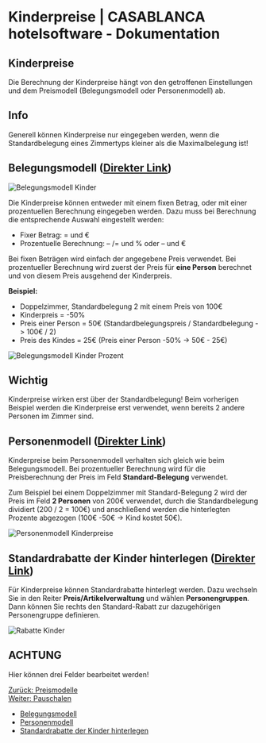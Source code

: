 # Kinderpreise | CASABLANCA hotelsoftware - Dokumentation

## Kinderpreise

Die Berechnung der Kinderpreise hängt von den getroffenen Einstellungen und dem Preismodell (Belegungsmodell oder Personenmodell) ab.

## Info

Generell können Kinderpreise nur eingegeben werden, wenn die Standardbelegung eines Zimmertyps kleiner als die Maximalbelegung ist!

## Belegungsmodell ([Direkter Link](https://docs.casablanca.at/desktop/raten/rates/kids/#belegungsmodell))

![Belegungsmodell Kinder](https://docs.casablanca.at/assets/images/belegungsmodell_kinder-ed2479b01a1fdbb15900af87955df372.png "Belegungsmodell Kinder")

Die Kinderpreise können entweder mit einem fixen Betrag, oder mit einer prozentuellen Berechnung eingegeben werden. Dazu muss bei Berechnung die entsprechende Auswahl eingestellt werden:

* Fixer Betrag: = und €
* Prozentuelle Berechnung: – /= und % oder – und €

Bei fixen Beträgen wird einfach der angegebene Preis verwendet. Bei prozentueller Berechnung wird zuerst der Preis für **eine Person** berechnet und von diesem Preis ausgehend der Kinderpreis.

**Beispiel:**
* Doppelzimmer, Standardbelegung 2 mit einem Preis von 100€
* Kinderpreis = -50%
* Preis einer Person = 50€ (Standardbelegungspreis / Standardbelegung -> 100€ / 2)
* Preis des Kindes = 25€ (Preis einer Person -50% -> 50€ - 25€)

![Belegungsmodell Kinder Prozent](https://docs.casablanca.at/assets/images/belegungsmodell_kinder_prozent-8e3b77d006634e15e55234e9f7fa9f8d.png "Belegungsmodell Kinder")

## Wichtig

Kinderpreise wirken erst über der Standardbelegung! Beim vorherigen Beispiel werden die Kinderpreise erst verwendet, wenn bereits 2 andere Personen im Zimmer sind.

## Personenmodell ([Direkter Link](https://docs.casablanca.at/desktop/raten/rates/kids/#personenmodell))

Kinderpreise beim Personenmodell verhalten sich gleich wie beim Belegungsmodell. Bei prozentueller Berechnung wird für die Preisberechnung der Preis im Feld **Standard-Belegung** verwendet.

Zum Beispiel bei einem Doppelzimmer mit Standard-Belegung 2 wird der Preis im Feld **2 Personen** von 200€ verwendet, durch die Standardbelegung dividiert (200 / 2 = 100€) und anschließend werden die hinterlegten Prozente abgezogen (100€ -50€ -> Kind kostet 50€).

![Personenmodell Kinderpreise](https://docs.casablanca.at/assets/images/personenmodell_kinderpreise-c1333c51a5b73b36a057c3c8cafc01ac.png "Personenmodell Kinderpreise")

## Standardrabatte der Kinder hinterlegen ([Direkter Link](https://docs.casablanca.at/desktop/raten/rates/kids/#standardrabatte-der-kinder-hinterlegen))

Für Kinderpreise können Standardrabatte hinterlegt werden. Dazu wechseln Sie in den Reiter **Preis/Artikelverwaltung** und wählen **Personengruppen**. Dann können Sie rechts den Standard-Rabatt zur dazugehörigen Personengruppe definieren.

![Rabatte Kinder](https://docs.casablanca.at/assets/images/rabatte_kinder-ad0a89aa8ad70396afde879cb5799759.png "Rabatte Kinder")

## ACHTUNG

Hier können drei Felder bearbeitet werden!

[Zurück: Preismodelle](https://docs.casablanca.at/desktop/raten/rates/models)  
[Weiter: Pauschalen](https://docs.casablanca.at/desktop/raten/rates/pauschale)

* [Belegungsmodell](https://docs.casablanca.at/desktop/raten/rates/kids/#belegungsmodell)
* [Personenmodell](https://docs.casablanca.at/desktop/raten/rates/kids/#personenmodell)
* [Standardrabatte der Kinder hinterlegen](https://docs.casablanca.at/desktop/raten/rates/kids/#standardrabatte-der-kinder-hinterlegen)